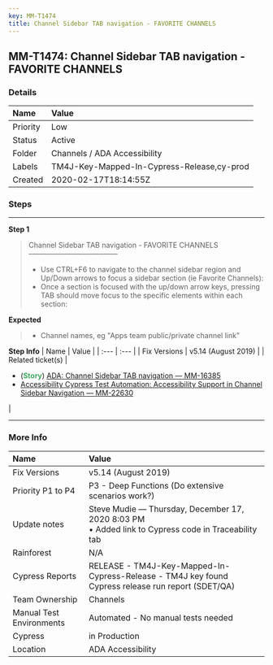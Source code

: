 ```yaml
---
key: MM-T1474
title: Channel Sidebar TAB navigation - FAVORITE CHANNELS
---
```


## MM-T1474: Channel Sidebar TAB navigation - FAVORITE CHANNELS

### Details

| Name     | Value                                      |
| :------- | :----------------------------------------- |
| Priority | Low                                        |
| Status   | Active                                     |
| Folder   | Channels / ADA Accessibility               |
| Labels   | TM4J-Key-Mapped-In-Cypress-Release,cy-prod |
| Created  | 2020-02-17T18:14:55Z                       |

### Steps

<hr/>

**Step 1**

> <article>Channel Sidebar TAB navigation - FAVORITE CHANNELS<br>–––––––––––––––––––––––––<ul><li>Use CTRL+F6 to navigate to the channel sidebar region and Up/Down arrows to focus a sidebar section (ie Favorite Channels):</li><li>Once a section is focused with the up/down arrow keys, pressing TAB should move focus to the specific elements within each section:</li></ul></article>

**Expected**

> <article><ul><li>Channel names, eg "Apps team public/private channel link"</li></ul></article>

**Step Info**
| Name | Value |
| :--- | :--- |
| Fix Versions | v5.14 (August 2019) |
| Related ticket(s) | <ul><li>(<strong><span style="color: rgb(65, 168, 95);">Story</span></strong>) <a href="https://mattermost.atlassian.net/browse/MM-16385" rel="noopener noreferrer" target="_blank">ADA: Channel Sidebar TAB navigation — MM-16385</a></li><li><a href="https://mattermost.atlassian.net/browse/MM-22630">Accessibility Cypress Test Automation: Accessibility Support in Channel Sidebar Navigation — MM-22630</a></li></ul> |

<hr/>

### More Info

| Name                     | Value                                                                                                 |
| :----------------------- | :---------------------------------------------------------------------------------------------------- |
| Fix Versions             | v5.14 (August 2019)                                                                                   |
| Priority P1 to P4        | P3 - Deep Functions (Do extensive scenarios work?)                                                    |
| Update notes             | Steve Mudie — Thursday, December 17, 2020 8:03 PM<br>• Added link to Cypress code in Traceability tab |
| Rainforest               | N/A                                                                                                   |
| Cypress Reports          | RELEASE - TM4J-Key-Mapped-In-Cypress-Release - TM4J key found Cypress release run report (SDET/QA)    |
| Team Ownership           | Channels                                                                                              |
| Manual Test Environments | Automated - No manual tests needed                                                                    |
| Cypress                  | in Production                                                                                         |
| Location                 | ADA Accessibility                                                                                     |
